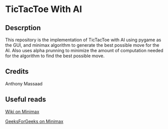 # TicTacToe With AI

## Descrption

This repository is the implementation of TicTacToe with AI using pygame as the GUI, and minimax algorithm to generate the best possible move for the AI. 
Also uses alpha prunning to minimize the amount of computation needed for the algorithm to find the best possible move. 

## Credits

Anthony Massaad <!-- Christopher Semaan all jokes he wanted his name here :) -->

## Useful reads

[Wiki on Minimax](https://en.wikipedia.org/wiki/Minimax)

[GeeksForGeeks on Minimax](https://www.geeksforgeeks.org/minimax-algorithm-in-game-theory-set-1-introduction/)

